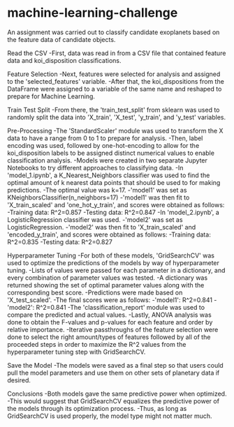 # machine-learning-challenge

An assignment was carried out to classify candidate exoplanets based on the feature data of candidate objects.

Read the CSV
-First, data was read in from a CSV file that contained feature data and koi_disposition classifications.

Feature Selection
-Next, features were selected for analysis and assigned to the 'selected_features' variable.
-After that, the koi_dispositions from the DataFrame were assigned to a variable of the same name and reshaped to prepare for Machine 
Learning.

Train Test Split
-From there, the 'train_test_split' from sklearn was used to randomly split the data into 'X_train', 'X_test', 'y_train', and 'y_test'
variables.

Pre-Processing
-The 'StandardScaler' module was used to transform the X data to have a range from 0 to 1 to prepare for analysis.
-Then, label encoding was used, followed by one-hot-encoding to allow for the koi_disposition labels to be assigned distinct numerical
values to enable classification analysis.
-Models were created in two separate Jupyter Notebooks to try different approaches to classifying data.
	-In 'model_1.ipynb', a K_Nearest_Neighbors classifier was used to find the optimal amount of k nearest data points that should be used to
	for making predictions.
		-The optimal value was k=17.
		-'model1' was set as KNeighborsClassifier(n_neighbors=17)
		-'model1' was then fit to 'X_train_scaled' and 'one_hot_y_train', and scores were obtained as follows:
			-Training data: R^2=0.857
			-Testing data: R^2=0.847
	-In 'model_2.ipynb', a LogisticRegression classifier was used.
		-'model2' was set as LogisticRegression.
		-'model2' was then fit to 'X_train_scaled' and 'encoded_y_train', and scores were obtained as follows:
			-Training data: R^2=0.835
			-Testing data: R^2=0.827

Hyperparameter Tuning
-For both of these models, 'GridSearchCV' was used to optimize the predictions of the models by way of hyperparameter tuning.
-Lists of values were passed for each parameter in a dictionary, and every combination of parameter values was tested.
-A dictionary was returned showing the set of optimal parameter values along with the corresponding best score.
-Predictions were made based on 'X_test_scaled'.
	-The final scores were as follows:
		-'model1': R^2=0.841
		-'model2': R^2=0.841
-The 'classification_report' module was used to compare the predicted and actual values.
-Lastly, ANOVA analysis was done to obtain the F-values and p-values for each feature and order by relative importance.
	-Iterative passthroughs of the feature selection were done to select the right amount/types of features followed by all of the
	proceeded steps in order to maximize the R^2 values from the hyperparameter tuning step with GridSearchCV.

Save the Model
-The models were saved as a final step so that users could pull the model parameters and use them on other sets of planetary data if
desired.

Conclusions
-Both models gave the same predictive power when optimized.
-This would suggest that GridSearchCV equalizes the predictive power of the models through its optimization process.
-Thus, as long as GridSearchCV is used properly, the model type might not matter much.




